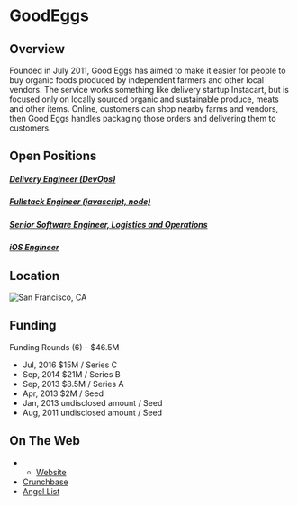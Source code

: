# GoodEggs

## Overview
Founded in July 2011, Good Eggs has aimed to make it easier for people to buy organic foods produced by independent farmers and other local vendors. The service works something like delivery startup Instacart, but is focused only on locally sourced organic and sustainable produce, meats and other items. Online, customers can shop nearby farms and vendors, then Good Eggs handles packaging those orders and delivering them to customers.

## Open Positions
##### [Delivery Engineer (DevOps)](https://github.com/the31337/jobs/blob/master/good-eggs/delivery-engineer-devops.md)
##### [Fullstack Engineer (javascript, node)](https://github.com/the31337/jobs/blob/master/good-eggs/fullstack-engineer-javascript-node.md)
##### [Senior Software Engineer, Logistics and Operations](https://github.com/the31337/jobs/blob/master/good-eggs/senior-software-engineer-logistics-and-operations.md)
##### [iOS Engineer](https://github.com/the31337/jobs/blob/master/good-eggs/ios-engineer.md)

## Location
![San Francisco, CA](https://maps.googleapis.com/maps/api/staticmap?center=San+Francisco,+CA&zoom=13&scale=false&size=600x300&maptype=roadmap&format=png&visual_refresh=true)  

## Funding
Funding Rounds (6) - $46.5M
+ Jul, 2016	$15M / Series C
+ Sep, 2014	$21M / Series B
+ Sep, 2013	$8.5M / Series A
+ Apr, 2013	$2M / Seed
+ Jan, 2013	undisclosed amount / Seed
+ Aug, 2011	undisclosed amount / Seed

## On The Web
+ + [Website](http://goodeggs.com/)
+ [Crunchbase](https://www.crunchbase.com/organization/good-eggs#/entity)
+ [Angel List](https://angel.co/good-eggs)
